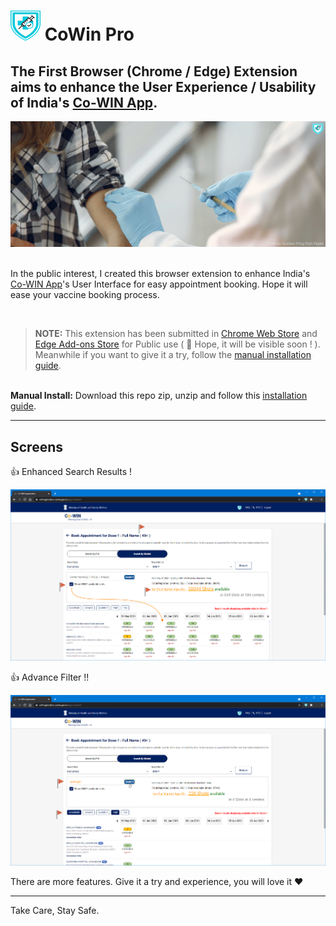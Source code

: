 # ![Logo](extension/icons/icon48.png "Logo") **CoWin Pro**

## The First Browser (Chrome / Edge) Extension aims to enhance the User Experience / Usability of India's [Co-WIN App](https://selfregistration.cowin.gov.in/).

![Vaccine Drive](assets/Promotion-Large.png "Vaccine Drive")

<br>In the public interest, I created this browser extension to enhance India's [Co-WIN App](https://selfregistration.cowin.gov.in/)'s User Interface for easy appointment booking. Hope it will ease your vaccine booking process.

<br>

>**NOTE:** This extension has been submitted in [Chrome Web Store](https://chrome.google.com/webstore/category/extensions?hl=en-IN) and [Edge Add-ons Store](https://microsoftedge.microsoft.com/addons/Microsoft-Edge-Extensions-Home?hl=en-IN) for Public use ( 🤞 Hope, it will be visible soon ! ). Meanwhile if you want to give it a try, follow the [manual installation guide](README-CoWinPro-Chrome+Edge-Extension-ManualInstall-Guide.pdf).


<br>**Manual Install:** Download this repo zip, unzip and follow this [installation guide](README-CoWinPro-Chrome+Edge-Extension-ManualInstall-Guide.pdf).
<br>

---

## Screens
👍 Enhanced Search Results !<br>

![Enhanced Search Results!](assets/10-EnhancedSearchResults.png "Enhanced Search Results!")

👍 Advance Filter !!<br>

![Advance Filters!!](assets/11-AdvanceFilter.png "Advance Filters!!")

There are more features. Give it a try and experience, you will love it ♥

---

Take Care, Stay Safe.